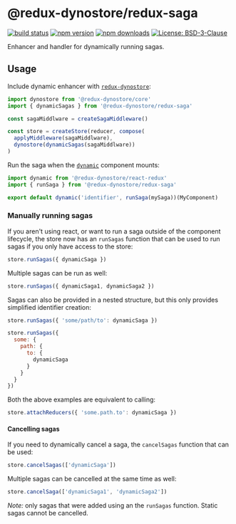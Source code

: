 # @redux-dynostore/redux-saga

[![build status](https://img.shields.io/travis/ioof-holdings/redux-dynostore/master.svg?style=flat-square)](https://travis-ci.org/ioof-holdings/redux-dynostore)
[![npm version](https://img.shields.io/npm/v/@redux-dynostore/redux-saga.svg?style=flat-square)](https://www.npmjs.com/package/redux-dynostore-redux-saga)
[![npm downloads](https://img.shields.io/npm/dm/@redux-dynostore/redux-saga.svg?style=flat-square)](https://www.npmjs.com/package/@redux-dynostore/redux-saga)
[![License: BSD-3-Clause](https://img.shields.io/npm/l/@redux-dynostore/redux-saga.svg?style=flat-square)](/LICENSE.md)

Enhancer and handler for dynamically running sagas.

## Usage

Include dynamic enhancer with [`redux-dynostore`](/packages/redux-dynostore-core):

```javascript
import dynostore from '@redux-dynostore/core'
import { dynamicSagas } from '@redux-dynostore/redux-saga'

const sagaMiddlware = createSagaMiddleware()

const store = createStore(reducer, compose(
  applyMiddleware(sagaMiddlware),
  dynostore(dynamicSagas(sagaMiddlware))
)
```

Run the saga when the [`dynamic`](/packages/redux-dynostore-react-redux) component mounts:

```javascript
import dynamic from '@redux-dynostore/react-redux'
import { runSaga } from '@redux-dynostore/redux-saga'

export default dynamic('identifier', runSaga(mySaga))(MyComponent)
```

### Manually running sagas

If you aren't using react, or want to run a saga outside of the component lifecycle, the store now has an `runSagas` function that can be used to run sagas if you only have access to the store:

```javascript
store.runSagas({ dynamicSaga })
```

Multiple sagas can be run as well:

```javascript
store.runSagas({ dynamicSaga1, dynamicSaga2 })
```

Sagas can also be provided in a nested structure, but this only provides simplified identifier creation:

```javascript
store.runSagas({ 'some/path/to': dynamicSaga })
```

```javascript
store.runSagas({
  some: {
    path: {
      to: {
        dynamicSaga
      }
    }
  }
})
```

Both the above examples are equivalent to calling:

```javascript
store.attachReducers({ 'some.path.to': dynamicSaga })
```

#### Cancelling sagas

If you need to dynamically cancel a saga, the `cancelSagas` function that can be used:

```javascript
store.cancelSagas(['dynamicSaga'])
```

Multiple sagas can be cancelled at the same time as well:

```javascript
store.cancelSaga(['dynamicSaga1', 'dynamicSaga2'])
```

_Note:_ only sagas that were added using an the `runSagas` function.  Static sagas cannot be cancelled.
